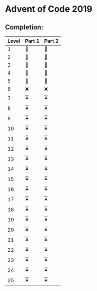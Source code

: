 # Advent of Code 2019

## Completion:

| Level | Part 1 | Part 2 |
|-------|--------|--------|
| 1     | 🌟     | 🌟     |
| 2     | 🌟     | 🌟     |
| 3     | 🌟     | 🌟     |
| 4     | 🌟     | 🌟     |
| 5     | 🌟     | 🌟     |
| 6     | ❌      | ❌      |
| 7     | ⌛      | ⌛      |
| 8     | ⌛      | ⌛      |
| 9     | ⌛      | ⌛      |
| 10    | ⌛      | ⌛      |
| 11    | ⌛      | ⌛      |
| 12    | ⌛      | ⌛      |
| 13    | ⌛      | ⌛      |
| 14    | ⌛      | ⌛      |
| 15    | ⌛      | ⌛      |
| 16    | ⌛      | ⌛      |
| 17    | ⌛      | ⌛      |
| 18    | ⌛      | ⌛      |
| 19    | ⌛      | ⌛      |
| 20    | ⌛      | ⌛      |
| 21    | ⌛      | ⌛      |
| 22    | ⌛      | ⌛      |
| 23    | ⌛      | ⌛      |
| 24    | ⌛      | ⌛      |
| 25    | ⌛      | ⌛      |

